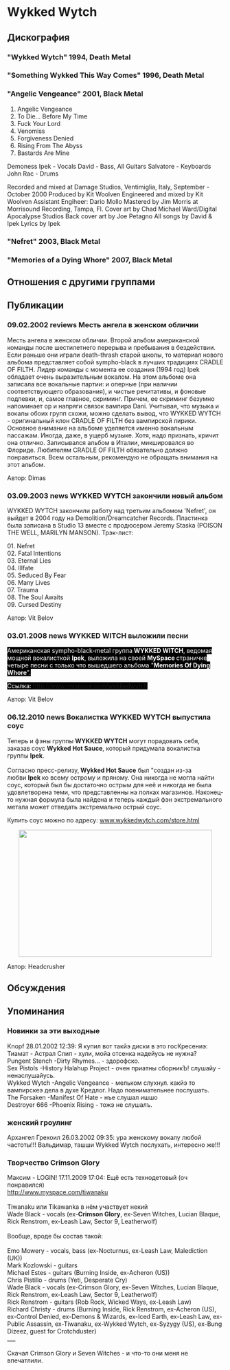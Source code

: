 # Wykked Wytch



## Дискография

### "Wykked Wytch" 1994, Death Metal



### "Something Wykked This Way Comes" 1996, Death Metal



### "Angelic Vengeance" 2001, Black Metal

01. Angelic Vengeance
02. To Die... Before My Time
03. Fuck Your Lord
04. Venomiss
05. Forgiveness Denied
06. Rising From The Abyss
07. Bastards Are Mine


Demoness Ipek - Vocals
David - Bass, All Guitars
Salvatore - Keyboards
John Rac - Drums


 Recorded and mixed at Damage Studios, Ventimiglia,
Italy, September - October 2000
Produced by Kit Woolven
Engineered and mixed by Kit Woolven
Assistant Engiheer: Dario Mollo
Mastered by Jim Morris at Morrisound Recording,
Tampa, Fl.
Cover art by Chad Michael Ward/Digital Apocalypse
Studios
Back cover art by Joe Petagno
All songs by David & Ipek
Lyrics by Ipek
 




### "Nefret" 2003, Black Metal



### "Memories of a Dying Whore" 2007, Black Metal




## Отношения с другими группами


## Публикации

### 09.02.2002 reviews Месть ангела в женском обличии

<p>Месть ангела в женском обличии. Второй альбом американской команды после шестилетнего перерыва и пребывания в бездействии. Если раньше они играли death-thrash старой школы, то материал нового альбома представляет собой sympho-black в лучших традициях CRADLE OF FILTH. Лидер команды с момента ее создания (1994 год) Ipek обладает очень выразительным вокалом. На этом альбоме она записала все вокальные партии: и оперные (при наличии соответствующего образования), и чистые речитативы, и фоновые подпевки, и, самое главное, скриминг. Причем, ее скриминг безумно напоминает ор и напряги связок вампира Dani. Учитывая, что музыка и вокалы обоих групп схожи, можно сделать вывод, что WYKKED WYTCH - оригинальный клон CRADLE OF FILTH без вампирской лирики. Основное внимание на альбоме уделяется именно вокальным пассажам. Иногда, даже, в ущерб музыке. Хотя, надо признать, кричит она отлично. Записывался альбом в Италии, микшировался во Флориде. Любителям CRADLE OF FILTH обязательно должно понравиться. Всем остальным, рекомендую не обращать внимания на этот альбом.</p>

Автор: Dimas

### 03.09.2003 news WYKKED WYTCH закончили новый альбом

<p>WYKKED WYTCH закончили работу над третьим альбомом 'Nefret', он выйдет в 2004 году на Demolition/Dreamcatcher Records. Пластинка была записана в Studio 13 вместе с продюсером Jeremy Staska (POISON THE WELL, MARILYN MANSON). Трэк-лист:</p>
<p> 01. Nefret<br> 02. Fatal Intentions<br> 03. Eternal Lies<br> 04. Illfate<br> 05. Seduced By Fear<br> 06. Many Lives<br> 07. Trauma<br> 08. The Soul Awaits<br> 09. Cursed Destiny</p>

Автор: Vit Belov

### 03.01.2008 news WYKKED WITCH выложили песни

<P><FONT style="BACKGROUND-COLOR: #000000" color=#ffffff>Американская sympho-black-metal группа<STRONG> WYKKED WITCH</STRONG>, ведомая мощной вокалисткой <STRONG>Ipek</STRONG>, выложила на своей <STRONG>MySpace </STRONG>страничке четыре песни с только что вышедшего альбома "<STRONG>Memories Of Dying Whore</STRONG>".</FONT></P>
<P><FONT style="BACKGROUND-COLOR: #000000" color=#ffffff>Ссылка: <A href="http://www.myspace.com/wykkedwytch">http://www.myspace.com/wykkedwytch</A></FONT></P>
Автор: Vit Belov

### 06.12.2010 news Вокалистка WYKKED WYTCH выпустила соус

<P>Теперь и фэны группы&nbsp;<B itxtvisited="1">WYKKED WYTCH</B> могут порадовать себя, заказав соус <STRONG>Wykked Hot Sauce</STRONG>, который придумала вокалистка группы&nbsp;<B itxtvisited="1">Ipek</B>.&nbsp;<BR itxtvisited="1"><BR itxtvisited="1">Согласно пресс-релизу,<B itxtvisited="1"> Wykked Hot Sauce</B> был "создан&nbsp;из-за любви&nbsp;<B itxtvisited="1">Ipek </B>ко всему острому и пряному. Она никогда не могла найти соус, который был бы достаточно острым для неё и никогда не была удовлетворена теми, что представленны на полках магазинов. Наконец-то нужная формула была найдена&nbsp;и теперь каждый фэн экстремального метала может отведать экстремально острый соус.</P>
<P>Купить соус можно по адресу: <A href="http://www.wykkedwytch.com/store.html">www.wykkedwytch.com/store.html</A></P>
<P>
<CENTER><IMG border=0 src="/images/news_rus/2010.12/17749.jpg" width=450 height=295> 
<P></P></CENTER>
Автор: Headcrusher


## Обсуждения


## Упоминания

### Новинки за эти выходные

Knopf 28.01.2002 12:39:
Я купил вот такйэ диски в это госКресениэ:<BR>Тиамат - Астрал Слип - хули, мойа отсенка надейусь не нужна?<BR>Pungent Stench -Dirty Rhymes...  - здорофско.<BR>Sex Pistols -History Halahup Project - очен приатны сборникЪ! слушайу - ненаслушайусь.<BR>Wykked Wytch -Angelic Vengeance   - мельком слухнул. какйэ то вампирскеэ дела в духе Кредлог. Надо повнимательнее послушать.<BR>The Forsaken -Manifest Of Hate  - нъе слушал ишшо<BR>Destroyer 666 -Phoenix Rising   - тожэ не слушалъ.

### женский гроулинг

Архангел Грехоил 26.03.2002 09:35:
ура женскому вокалу любой частоты!!! Вальдимар, ташши Wykked Wytch послухать, интересно же!!!

### Творчество Crimson Glory

Максим - LOGIN! 17.11.2009 17:04:
Ещё есть технодетовый (оч понравился)<BR><A HREF="http://www.myspace.com/tiwanaku" TARGET="_blank">http://www.myspace.com/tiwanaku</A><BR><BR>Tiwanaku или Tikawanka в нём участвует некий<BR>Wade Black - vocals (ex-<B>Crimson Glory</B>, ex-Seven Witches, Lucian Blaque, Rick Renstrom, ex-Leash Law, Sector 9, Leatherwolf) <BR><BR>Вообще, вроде бы состав такой:<BR><BR>Emo Mowery - vocals, bass (ex-Nocturnus, ex-Leash Law, Malediction (UK)) <BR>Mark Kozlowski - guitars <BR>Michael Estes - guitars (Burning Inside, ex-Acheron (US)) <BR>Chris Pistillo - drums (Yeti, Desperate Cry) <BR>Wade Black - vocals (ex-Crimson Glory, ex-Seven Witches, Lucian Blaque, Rick Renstrom, ex-Leash Law, Sector 9, Leatherwolf) <BR>Rick Renstrom - guitars (Rob Rock, Wicked Ways, ex-Leash Law) <BR>Richard Christy - drums (Burning Inside, Rick Renstrom, ex-Acheron (US), ex-Control Denied, ex-Demons & Wizards, ex-Iced Earth, ex-Leash Law, ex-Public Assassin, ex-Tiwanaku, ex-Wykked Wytch, ex-Syzygy (US), ex-Bung Dizeez, guest for Crotchduster)<BR>___<BR><BR>Скачал Crimson Glory и Seven Witches - и что-то они меня не впечатлили.

